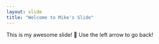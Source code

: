 ```yaml
---
layout: slide
title: "Welcome to Mike's Slide"
---
```

This is my awesome slide! :tada:
Use the left arrow to go back!
